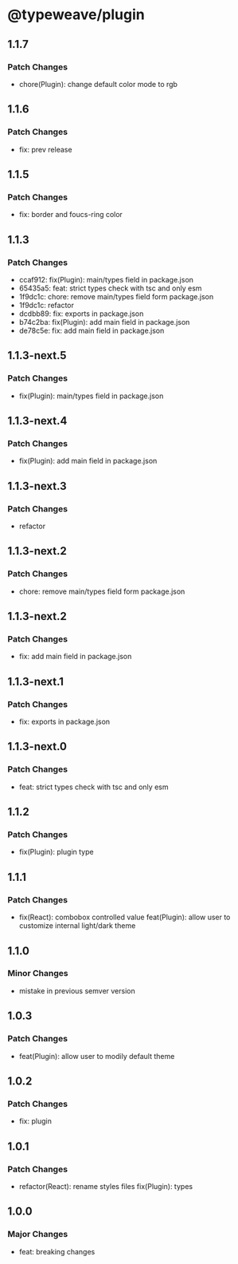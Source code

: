 # @typeweave/plugin

## 1.1.7

### Patch Changes

- chore(Plugin): change default color mode to rgb

## 1.1.6

### Patch Changes

- fix: prev release

## 1.1.5

### Patch Changes

- fix: border and foucs-ring color

## 1.1.3

### Patch Changes

- ccaf912: fix(Plugin): main/types field in package.json
- 65435a5: feat: strict types check with tsc and only esm
- 1f9dc1c: chore: remove main/types field form package.json
- 1f9dc1c: refactor
- dcdbb89: fix: exports in package.json
- b74c2ba: fix(Plugin): add main field in package.json
- de78c5e: fix: add main field in package.json

## 1.1.3-next.5

### Patch Changes

- fix(Plugin): main/types field in package.json

## 1.1.3-next.4

### Patch Changes

- fix(Plugin): add main field in package.json

## 1.1.3-next.3

### Patch Changes

- refactor

## 1.1.3-next.2

### Patch Changes

- chore: remove main/types field form package.json

## 1.1.3-next.2

### Patch Changes

- fix: add main field in package.json

## 1.1.3-next.1

### Patch Changes

- fix: exports in package.json

## 1.1.3-next.0

### Patch Changes

- feat: strict types check with tsc and only esm

## 1.1.2

### Patch Changes

- fix(Plugin): plugin type

## 1.1.1

### Patch Changes

- fix(React): combobox controlled value
  feat(Plugin): allow user to customize internal light/dark theme

## 1.1.0

### Minor Changes

- mistake in previous semver version

## 1.0.3

### Patch Changes

- feat(Plugin): allow user to modily default theme

## 1.0.2

### Patch Changes

- fix: plugin

## 1.0.1

### Patch Changes

- refactor(React): rename styles files
  fix(Plugin): types

## 1.0.0

### Major Changes

- feat: breaking changes
